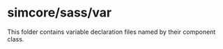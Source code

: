 # simcore/sass/var

This folder contains variable declaration files named by their component class.
